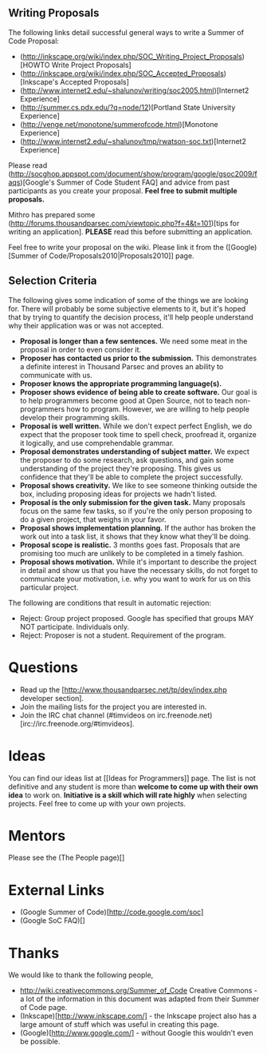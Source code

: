 
## Writing Proposals

The following links detail successful general ways to write a Summer of Code Proposal:

* (http://inkscape.org/wiki/index.php/SOC_Writing_Project_Proposals)[HOWTO Write Project Proposals]
* (http://inkscape.org/wiki/index.php/SOC_Accepted_Proposals)[Inkscape's Accepted Proposals]
* (http://www.internet2.edu/~shalunov/writing/soc2005.html)[Internet2 Experience]
* (http://summer.cs.pdx.edu/?q=node/12)[Portland State University Experience]
* (http://venge.net/monotone/summerofcode.html)[Monotone Experience]
* (http://www.internet2.edu/~shalunov/tmp/rwatson-soc.txt)[Internet2 Experience]

Please read (http://socghop.appspot.com/document/show/program/google/gsoc2009/faqs)[Google's Summer of Code Student FAQ] and advice from past participants as you create your proposal. **Feel free to submit multiple proposals.**

Mithro has prepared some (http://forums.thousandparsec.com/viewtopic.php?f=4&t=101)[tips for writing an application]. **PLEASE** read this before submitting an application.

Feel free to write your proposal on the wiki. Please link it from the ([Google)[Summer of Code/Proposals2010|Proposals2010]] page.

## Selection Criteria

The following gives some indication of some of the things we are looking for. There will probably be some subjective elements to it, but it's hoped that by trying to quantify the decision process, it'll help people understand why their application was or was not accepted.

 * **Proposal is longer than a few sentences.** We need some meat in the proposal in order to even consider it.
 * **Proposer has contacted us prior to the submission.** This demonstrates a definite interest in Thousand Parsec and proves an ability to communicate with us.
 * **Proposer knows the appropriate programming language(s).**
 * **Proposer shows evidence of being able to create software.** Our goal is to help programmers become good at Open Source, not to teach non-programmers how to program. However, we are willing to help people develop their programming skills.
 * **Proposal is well written.** While we don't expect perfect English, we do expect that the proposer took time to spell check, proofread it, organize it logically, and use comprehendable grammar.
 *  **Proposal demonstrates understanding of subject matter.** We expect the proposer to do some research, ask questions, and gain some understanding of the project they're proposing. This gives us confidence that they'll be able to complete the project successfully.
 * **Proposal shows creativity.** We like to see someone thinking outside the box, including proposing ideas for projects we hadn't listed.
 * **Proposal is the only submission for the given task.** Many proposals focus on the same few tasks, so if you're the only person proposing to do a given project, that weighs in your favor.
 * **Proposal shows implementation planning.** If the author has broken the work out into a task list, it shows that they know what they'll be doing.
 * **Proposal scope is realistic.** 3 months goes fast. Proposals that are promising too much are unlikely to be completed in a timely fashion.
 * **Proposal shows motivation.** While it's important to describe the project in detail and show us that you have the necessary skills, do not forget to communicate your motivation, i.e. why you want to work for us on this particular project.

The following are conditions that result in automatic rejection:
 * Reject: Group project proposed. Google has specified that groups MAY NOT participate. Individuals only.
 * Reject: Proposer is not a student. Requirement of the program.


# Questions

 * Read up the [http://www.thousandparsec.net/tp/dev/index.php developer section].
 * Join the mailing lists for the project you are interested in.
 * Join the IRC chat channel (#timvideos on irc.freenode.net)[irc://irc.freenode.org/#timvideos].

# Ideas

You can find our ideas list at [[Ideas for Programmers]] page. The list is not definitive and any student is more than **welcome to come up with their own idea** to work on. **Initiative is a skill which will rate highly** when selecting projects. Feel free to come up with your own projects.

# Mentors

Please see the (The People page)[]


# External Links

* (Google Summer of Code)[http://code.google.com/soc]
* (Google SoC FAQ)[]


# Thanks

We would like to thank the following people,

* http://wiki.creativecommons.org/Summer_of_Code Creative Commons - a lot of the information in this document was adapted from their Summer of Code page.
* (Inkscape)[http://www.inkscape.com/] - the Inkscape project also has a large amount of stuff which was useful in creating this page.
* (Google)[http://www.google.com/] - without Google this wouldn't even be possible.
